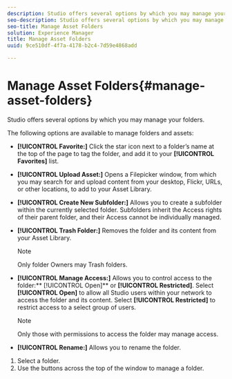 ```yaml
---
description: Studio offers several options by which you may manage your folders.
seo-description: Studio offers several options by which you may manage your folders.
seo-title: Manage Asset Folders
solution: Experience Manager
title: Manage Asset Folders
uuid: 9ce510df-4f7a-4178-b2c4-7d59e4868add

---
```


# Manage Asset Folders{#manage-asset-folders}

Studio offers several options by which you may manage your folders.

The following options are available to manage folders and assets:

* **[!UICONTROL Favorite:]** Click the star icon next to a folder’s name at the top of the page to tag the folder, and add it to your **[!UICONTROL Favorites]** list.

* **[!UICONTROL Upload Asset:]** Opens a Filepicker window, from which you may search for and upload content from your desktop, Flickr, URLs, or other locations, to add to your Asset Library.
* **[!UICONTROL Create New Subfolder:]** Allows you to create a subfolder within the currently selected folder. Subfolders inherit the Access rights of their parent folder, and their Access cannot be individually managed.
* **[!UICONTROL Trash Folder:]** Removes the folder and its content from your Asset Library.

  >[!NOTE]
  >
  >Only folder Owners may Trash folders.

* **[!UICONTROL Manage Access:]** Allows you to control access to the folder:** [!UICONTROL Open]** or **[!UICONTROL Restricted]**. Select **[!UICONTROL Open]** to allow all Studio users within your network to access the folder and its content. Select **[!UICONTROL Restricted]** to restrict access to a select group of users.

  >[!NOTE]
  >
  >Only those with permissions to access the folder may manage access.

* **[!UICONTROL Rename:]** Allows you to rename the folder.

1. Select a folder.
1. Use the buttons across the top of the window to manage a folder.
